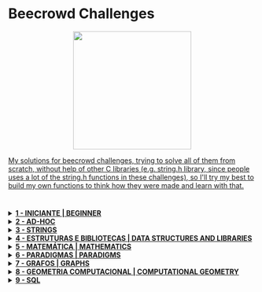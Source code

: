 # Beecrowd Challenges

<p align="center">
<a href="https://judge.beecrowd.com/en/profile/684623" target="_blank">
<img  width="240" src="https://resources.beecrowd.com.br/judge/img/5.0/logo-beecrowd.png?1635097036">
</p>

My solutions for beecrowd challenges, trying to solve all of them from scratch, without help of other C libraries (e.g. string.h library, since people uses a lot of the string.h functions in these challenges), so I'll try my best to build my own functions to think how they were made and learn with that.
#
<details>
  
  <summary><strong>1 - INICIANTE  | BEGINNER</strong></summary>
  
  <div>
    <table>
      <thead>
        <tr>
          <th align="center"><img width="100" src="https://raw.githubusercontent.com/jmnote/z-icons/master/svg/c.svg"></th>
          <th align="center"><img width="100" src="https://raw.githubusercontent.com/jmnote/z-icons/master/svg/java.svg"></th>
        </tr>
      </thead>
      <tbody>
        <tr>
          <td align="left"><a href="/1000 - Hello World!.c">1000 - Hello World!</a></th>
          <td align="left"><a href="">1000 - Hello World!</a></th>
        </tr>
        <tr>
          <td align="left"><a href="">1001 - Extremely Basic</th>
          <td align="left"><a href="">1001 - Extremely Basic</th>
        </tr>
        <tr>
          <td align="left"><a href="">1002 - Area of a Circle</th>
          <td align="left"><a href="">1002 - Area of a Circle</th>
        </tr>
        <tr>
          <td align="left"><a href="">1003 - Soma Simples</th>
          <td align="left"><a href="">1003 - Soma Simples</th>
        </tr>
        <tr>
          <td align="left"><a href="">1004 - Produto Simples</th>
          <td align="left"><a href="">1004 - Produto Simples</th>
        </tr>
        <tr>
          <td align="left"><a href="">1005 - Média 1</th>
          <td align="left"><a href="">1005 - Média 1</th>
        </tr>
        <tr>
          <td align="left"><a href="">1006 - Média 2</th>
          <td align="left"><a href="">1006 - Média 2</th>
        </tr>
        <tr>
          <td align="left"><a href="">1007 - Diferença</th>
          <td align="left"><a href="">1007 - Diferença</th>
        </tr>
        <tr>
          <td align="left"><a href="">1008 - Salário</th>
          <td align="left"><a href="">1008 - Salário</th>
        </tr>
        <tr>
          <td align="left"><a href="">1009 - Salário com Bônus</th>
          <td align="left"><a href="">1009 - Salário com Bônus</th>
        </tr>
        <tr>
          <td align="left"><a href="">1010 - Cálculo Simples</th>
          <td align="left"><a href="">1010 - Cálculo Simples</th>
        </tr>
        <tr>
          <td align="left"><a href="">1011 - Esfera</th>
          <td align="left"><a href="">1011 - Esfera</th>
        </tr>
        <tr>
          <td align="left"><a href="">1012 - Área</th>
          <td align="left"><a href="">1012 - Área</th>
        </tr>
        <tr>
          <td align="left"><a href="">1013 - O Maior</th>
          <td align="left"><a href="">1013 - O Maior</th>
        </tr>
        <tr>
          <td align="left"><a href="">1014 - Consumo</th>
          <td align="left"><a href="">1014 - Consumo</th>
        </tr>
        <tr>
          <td align="left"><a href="">1015 - Distância Entre Dois Pontos</th>
          <td align="left"><a href="">1015 - Distância Entre Dois Pontos</th>
        </tr>
        <tr>
          <td align="left"><a href="">1017 - Gasto de Combustível</th>
          <td align="left"><a href="">1017 - Gasto de Combustível</th>
        </tr>
        <tr>
          <td align="left"><a href="">1018 - Cédulas</th>
          <td align="left"><a href="">1018 - Cédulas</th>
        </tr>
        <tr>
          <td align="left"><a href="">1019 - Conversão de Tempo</th>
          <td align="left"><a href="">1019 - Conversão de Tempo</th>
        </tr>
        <tr>
          <td align="left"><a href="">1020 - Idade em Dias</th>
          <td align="left"><a href="">1020 - Idade em Dias</th>
        </tr>
        <tr>
          <td align="left"><a href="">1021 - Notas e Moedas</th>
          <td align="left"><a href="">1021 - Notas e Moedas</th>
        </tr>
        <tr>
          <td align="left"><a href="">1035 - Teste de Seleção 1</th>
          <td align="left"><a href="">1035 - Teste de Seleção 1</th>
        </tr>
        <tr>
          <td align="left"><a href="">1036 - Fórmula de Bhaskara</th>
          <td align="left"><a href="">1036 - Fórmula de Bhaskara</th>
        </tr>
      </tbody>
    </table>
  </div>  
</details>

<details>
  
  <summary><strong>2 - AD-HOC</strong></summary>
  
  <div>
    <table>
      <thead>
        <tr>
          <th align="center">2 - AD-HOC</th>
        </tr>
      </thead>
      <tbody>
        <tr>
          <td align="left"><a href=""></a></th>
        </tr>
      </tbody>
    </table>
  </div>  
  
</details>

<details>
  
  <summary><strong>3 - STRINGS</strong></summary>
  
  <div>
    <table>
      <thead>
        <tr>
          <th align="center">3 - STRINGS</th>
        </tr>
      </thead>
      <tbody>
        <tr>
          <td align="left"><a href=""></a></th>
        </tr>
      </tbody>
    </table>
  </div>  
  
</details>

<details>
  
  <summary><strong>4 - ESTRUTURAS E BIBLIOTECAS  | DATA STRUCTURES AND LIBRARIES</strong></summary>
  
  <div>
    <table>
      <thead>
        <tr>
          <th align="center">4 - ESTRUTURAS E BIBLIOTECAS  | DATA STRUCTURES AND LIBRARIES</th>
        </tr>
      </thead>
      <tbody>
        <tr>
          <td align="left"><a href=""></a></th>
        </tr>
      </tbody>
    </table>
  </div> 
  
</details>

<details>
  <summary><strong> 5 - MATEMÁTICA | MATHEMATICS</strong></summary>
</details>

<details>
  <summary><strong> 6 - PARADIGMAS | PARADIGMS</strong></summary>
</details>

<details>
  <summary><strong> 7 - GRAFOS | GRAPHS</strong></summary>
</details>

<details>
  <summary><strong> 8 - GEOMETRIA COMPUTACIONAL | COMPUTATIONAL GEOMETRY</strong></summary>
</details>

<details>
  <summary><strong> 9 - SQL</strong></summary>
</details>
